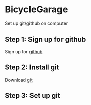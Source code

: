 BicycleGarage
=======

Set up git/github on computer

Step 1: Sign up for github
-------------

Sign up for [github](http://github.com)

Step 2: Install git
------------

Download [git](http://git-scm.com/downloads)

Step 3: Set up git
-------------
